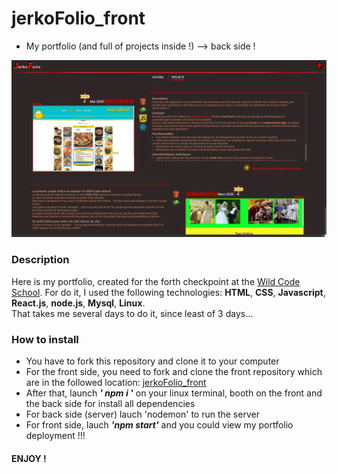 # jerkoFolio_front
* My portfolio (and full of projects inside !) --> back side !

![](https://github.com/jerkodeur/jerko-folio_front/blob/tweak-last-details/src/images/portfolio.png)

### Description
Here is my portfolio, created for the forth checkpoint at the [Wild Code School](https://www.wildcodeschool.com/fr-FR).
For do it, I used the following technologies: __HTML__, __CSS__, __Javascript__, __React.js__, __node.js__, __Mysql__, __Linux__.  
That takes me several days to do it, since least of 3 days...

### How to install
* You have to fork this repository and clone it to your computer
* For the front side, you need to fork and clone the front repository which are in the followed location: [jerkoFolio_front](https://github.com/jerkodeur/jerko-folio_front)
* After that, launch ___' npm i '___ on your linux terminal, booth on the front and the back side for install all dependencies
* For back side (server) lauch 'nodemon' to run the server
* For front side, lauch ___'npm start'___ and you could view my portfolio deployment !!!

#### ENJOY !
